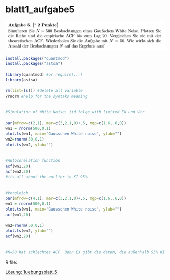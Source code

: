 # blatt1\_aufgabe5

![](../.gitbook/assets/ue5.PNG)

```r
install.packages("quantmod")
install.packages("astsa")

library(quantmod) #or require(...)
library(astsa)

rm(list=ls()) #delete all variable
?rnorm #help for the syntaks meaning


#Simulation of White Noise: iid folge with limited EW und Var

par(mfrow=c(2,1), mar=c(3,2,1,0)+.5, mgp=c(1.6,.6,0))
wn1 = rnorm(500,0,1)
plot.ts(wn1, main="Gausschen White noise", ylab="")
wn2=rnorm(50,0,1)
plot.ts(wn2, ylab="")


#Autocorelation function
acf(wn1,20)
acf(wn2,20)
#its all about the outlier in KI 95%


#Vergleich
par(mfrow=c(4,1), mar=c(3,2,1,0)+.5, mgp=c(1.6,.6,0))
wn1 = rnorm(500,0,1)
plot.ts(wn1, main="Gausschen White noise", ylab="")
acf(wn1,20)

wn2=rnorm(50,0,1)
plot.ts(wn2, ylab="")
acf(wn2,20)


#N=50 hat schlechtes ACF. Denn Es gibt die daten, die außerhalb 95% KI liegt


```

R file:

[Lösung: 1uebungsblatt\_5](https://trello.com/c/ODEcbUEy/21-1uebungsblatt5)

